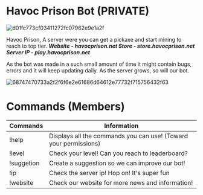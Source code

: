 # Havoc Prison Bot (PRIVATE)

![d01fc773cf03411272fc07962e9e1a2f](https://user-images.githubusercontent.com/41456614/43622804-d8017502-9692-11e8-8d8f-7e7fa3ecbdbd.png)

Havoc Prison, A server were you can get a pickaxe and start mining to reach to top tier.
***Website - havocprison.net
Store - store.havocprison.net
Server IP - play.havocprison.net***

As the bot was made in a such small amount of time it might contain bugs, errors and it will keep updating daily. As the server grows, so will our bot.

![68747470733a2f2f6f6e2e61686d64612e77732f715756432f63](https://user-images.githubusercontent.com/41456614/43622951-a7d6791c-9693-11e8-91ea-a387a3fb1211.png)
# Commands (Members)

| Commands      | Information   |
| ------------- | ------------- |
| !help         | Displays all the commands you can use! (Toward your permissions)  |
| !level  | Check your level! Can you reach to leaderboard?  |
| !suggetion <suggestion> | Create a suggestion so we can improve our bot! |
| !ip  | Check the server ip! Hop on! It's super fun |
| !website | Check our website for more news and information! |
